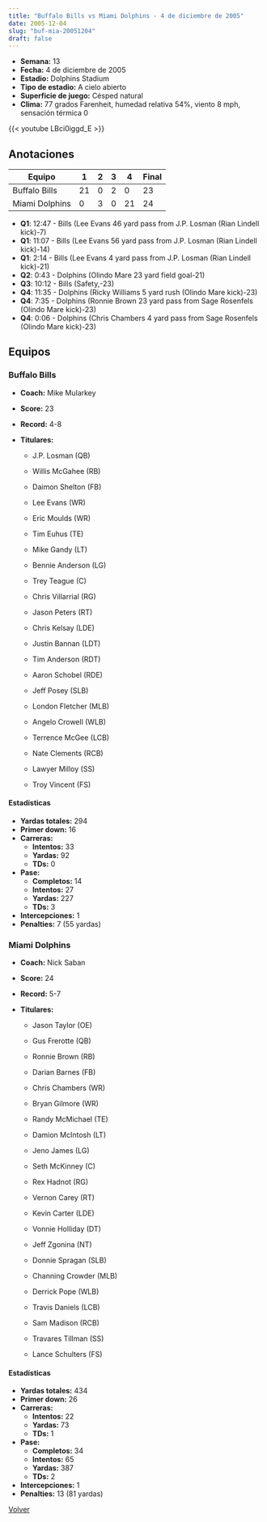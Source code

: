 ```yaml
---
title: "Buffalo Bills vs Miami Dolphins - 4 de diciembre de 2005"
date: 2005-12-04
slug: "buf-mia-20051204"
draft: false
---
```


- **Semana:** 13
- **Fecha:** 4 de diciembre de 2005
- **Estadio:** Dolphins Stadium
- **Tipo de estadio:** A cielo abierto
- **Superficie de juego:** Césped natural
- **Clima:** 77 grados Farenheit, humedad relativa 54%, viento 8 mph, sensación térmica 0


{{< youtube LBci0iggd_E >}}


## Anotaciones
| Equipo | 1 | 2 | 3 | 4 | Final |
|--------|---|---|---|---|-------|
| Buffalo Bills  | 21 | 0 | 2 | 0  | 23 |
| Miami Dolphins  | 0 | 3 | 0 | 21  | 24 |
- **Q1**: 12:47 - Bills (Lee Evans 46 yard pass from J.P. Losman (Rian Lindell kick)-7)
- **Q1**: 11:07 - Bills (Lee Evans 56 yard pass from J.P. Losman (Rian Lindell kick)-14)
- **Q1**: 2:14 - Bills (Lee Evans 4 yard pass from J.P. Losman (Rian Lindell kick)-21)
- **Q2**: 0:43 - Dolphins (Olindo Mare 23 yard field goal-21)
- **Q3**: 10:12 - Bills (Safety,-23)
- **Q4**: 11:35 - Dolphins (Ricky Williams 5 yard rush (Olindo Mare kick)-23)
- **Q4**: 7:35 - Dolphins (Ronnie Brown 23 yard pass from Sage Rosenfels (Olindo Mare kick)-23)
- **Q4**: 0:06 - Dolphins (Chris Chambers 4 yard pass from Sage Rosenfels (Olindo Mare kick)-23)


## Equipos


### Buffalo Bills
* **Coach:** Mike Mularkey
* **Score:** 23
* **Record:** 4-8
* **Titulares:** 

  * J.P. Losman (QB) 

  * Willis McGahee (RB) 

  * Daimon Shelton (FB) 

  * Lee Evans (WR) 

  * Eric Moulds (WR) 

  * Tim Euhus (TE) 

  * Mike Gandy (LT) 

  * Bennie Anderson (LG) 

  * Trey Teague (C) 

  * Chris Villarrial (RG) 

  * Jason Peters (RT) 

  * Chris Kelsay (LDE) 

  * Justin Bannan (LDT) 

  * Tim Anderson (RDT) 

  * Aaron Schobel (RDE) 

  * Jeff Posey (SLB) 

  * London Fletcher (MLB) 

  * Angelo Crowell (WLB) 

  * Terrence McGee (LCB) 

  * Nate Clements (RCB) 

  * Lawyer Milloy (SS) 

  * Troy Vincent (FS) 

#### Estadísticas
* **Yardas totales:** 294
* **Primer down:** 16
* **Carreras:**
  * **Intentos:** 33
  * **Yardas:** 92
  * **TDs:** 0
* **Pase:**
  * **Completos:** 14
  * **Intentos:** 27
  * **Yardas:** 227
  * **TDs:** 3
* **Intercepciones:** 1
* **Penalties:** 7 (55 yardas)

### Miami Dolphins
* **Coach:** Nick Saban
* **Score:** 24
* **Record:** 5-7
* **Titulares:** 

  * Jason Taylor (OE) 

  * Gus Frerotte (QB) 

  * Ronnie Brown (RB) 

  * Darian Barnes (FB) 

  * Chris Chambers (WR) 

  * Bryan Gilmore (WR) 

  * Randy McMichael (TE) 

  * Damion McIntosh (LT) 

  * Jeno James (LG) 

  * Seth McKinney (C) 

  * Rex Hadnot (RG) 

  * Vernon Carey (RT) 

  * Kevin Carter (LDE) 

  * Vonnie Holliday (DT) 

  * Jeff Zgonina (NT) 

  * Donnie Spragan (SLB) 

  * Channing Crowder (MLB) 

  * Derrick Pope (WLB) 

  * Travis Daniels (LCB) 

  * Sam Madison (RCB) 

  * Travares Tillman (SS) 

  * Lance Schulters (FS) 

#### Estadísticas
* **Yardas totales:** 434
* **Primer down:** 26
* **Carreras:**
  * **Intentos:** 22
  * **Yardas:** 73
  * **TDs:** 1
* **Pase:**
  * **Completos:** 34
  * **Intentos:** 65
  * **Yardas:** 387
  * **TDs:** 2
* **Intercepciones:** 1
* **Penalties:** 13 (81 yardas)


[Volver](/historia/2005)
